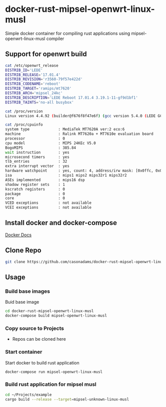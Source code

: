 # docker-rust-mipsel-openwrt-linux-musl
Simple docker container for compiling rust applications using mipsel-openwrt-linux-musl compiler

## Support for openwrt build
```bash
cat /etc/openwrt_release
DISTRIB_ID='LEDE'
DISTRIB_RELEASE='17.01.4'
DISTRIB_REVISION='r3560-79f57e422d'
DISTRIB_CODENAME='reboot'
DISTRIB_TARGET='ramips/mt7620'
DISTRIB_ARCH='mipsel_24kc'
DISTRIB_DESCRIPTION='LEDE Reboot 17.01.4 3.19.1-11-gf9d1bf1'
DISTRIB_TAINTS='no-all busybox'

cat /proc/version
Linux version 4.4.92 (builder@f676f8f47e6f) (gcc version 5.4.0 (LEDE GCC 5.4.0 r3560-79f57e422d) )

cat /proc/cpuinfo
system type             : MediaTek MT7620A ver:2 eco:6
machine                 : Ralink MT7620a + MT7610e evaluation board
processor               : 0
cpu model               : MIPS 24KEc V5.0
BogoMIPS                : 385.84
wait instruction        : yes
microsecond timers      : yes
tlb_entries             : 32
extra interrupt vector  : yes
hardware watchpoint     : yes, count: 4, address/irw mask: [0x0ffc, 0x0ffc, 0x0ffb, 0x0ffb]
isa                     : mips1 mips2 mips32r1 mips32r2
ASEs implemented        : mips16 dsp
shadow register sets    : 1
kscratch registers      : 0
package                 : 0
core                    : 0
VCED exceptions         : not available
VCEI exceptions         : not available
```

## Install docker and docker-compose
[Docker Docs](https://docs.docker.com/)

## Clone Repo
```bash
git clone https://github.com/casonadams/docker-rust-mipsel-openwrt-linux-musl.git
```

## Usage
### Build base images
Buid base image
```bash
cd docker-rust-mipsel-openwrt-linux-musl
docker-compose build mipsel-openwrt-linux-musl
```
### Copy source to Projects
* Repos can be cloned here

### Start container
Start docker to build rust application
```bash
docker-compose run mipsel-openwrt-linux-musl
```

### Build rust application for mipsel musl
```bash
cd ~/Projects/example
cargo build --release --target=mipsel-unknown-linux-musl
```
